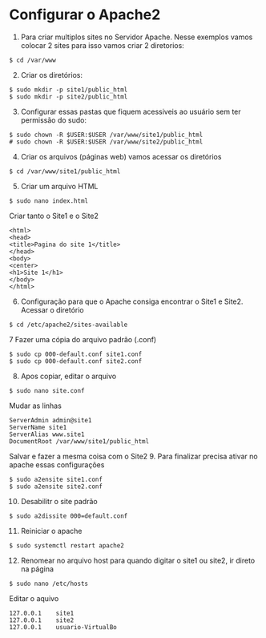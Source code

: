 # Configurar o Apache2

1. Para criar multiplos sites no Servidor Apache. Nesse exemplos vamos colocar 2 sites para isso vamos criar 2 diretorios:
```
$ cd /var/www
```
2. Criar os diretórios:
```
$ sudo mkdir -p site1/public_html
$ sudo mkdir -p site2/public_html
```
3. Configurar essas pastas que fiquem acessiveis ao usuário sem ter permissão do sudo:

```
$ sudo chown -R $USER:$USER /var/www/site1/public_html
# sudo chown -R $USER:$USER /var/www/site2/public_html
```
4. Criar os arquivos (páginas web) vamos acessar os diretórios
```
$ cd /var/www/site1/public_html
```
5. Criar um arquivo HTML
```
$ sudo nano index.html
```
Criar tanto o Site1 e o Site2
```
<html>
<head>
<title>Pagina do site 1</title>
</head>
<body>
<center>
<h1>Site 1</h1>
</body>
</html>
```
6. Configuração para que o Apache consiga encontrar o Site1 e Site2. Acessar o diretório
```
$ cd /etc/apache2/sites-available
```
7 Fazer uma cópia do arquivo padrão (.conf)
```
$ sudo cp 000-default.conf site1.conf
$ sudo cp 000-default.conf site2.conf
```
8. Apos copiar, editar o arquivo
```
$ sudo nano site.conf
```
Mudar as linhas
```
ServerAdmin admin@site1
ServerName site1
ServerAlias www.site1
DocumentRoot /var/www/site1/public_html
```
Salvar e fazer a mesma coisa com o Site2
9. Para finalizar precisa ativar no apache essas configurações
```
$ sudo a2ensite site1.conf
$ sudo a2ensite site2.conf

```
10. Desabilitr o site padrão
```
$ sudo a2dissite 000=default.conf
```
11. Reiniciar o apache
```
$ sudo systemctl restart apache2
```
12. Renomear no arquivo host para quando digitar o site1 ou site2, ir direto na página
```
$ sudo nano /etc/hosts
```
Editar o aquivo
```
127.0.0.1    site1
127.0.0.1    site2
127.0.0.1    usuario-VirtualBo
